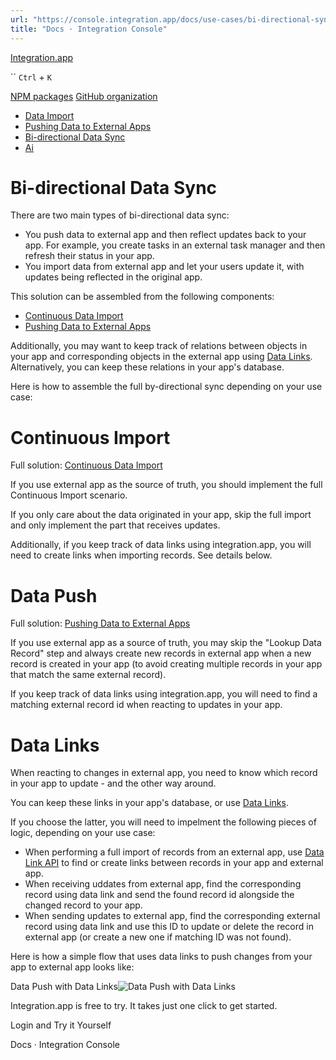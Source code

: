 ```yaml
---
url: "https://console.integration.app/docs/use-cases/bi-directional-sync"
title: "Docs · Integration Console"
---
```


[Integration.app](https://integration.app/)

`` `Ctrl` + `K`

[NPM packages](https://www.npmjs.com/~integration.app) [GitHub organization](https://github.com/integration-app)

- [Data Import](https://console.integration.app/docs/use-cases/data-import)
- [Pushing Data to External Apps](https://console.integration.app/docs/use-cases/data-push)
- [Bi-directional Data Sync](https://console.integration.app/docs/use-cases/bi-directional-sync)
- [Ai](https://console.integration.app/docs/use-cases/ai)

# Bi-directional Data Sync

There are two main types of bi-directional data sync:

- You push data to external app and then reflect updates back to your app. For example, you create tasks in an external task manager and then refresh their status in your app.
- You import data from external app and let your users update it, with updates being reflected in the original app.

This solution can be assembled from the following components:

- [Continuous Data Import](https://console.integration.app/docs/use-cases/data-import/continuous-import)
- [Pushing Data to External Apps](https://console.integration.app/docs/use-cases/data-push)

Additionally, you may want to keep track of relations between objects in your app and corresponding objects in the external app using [Data Links](https://console.integration.app/docs/membrane/interfaces/data-links).
Alternatively, you can keep these relations in your app's database.

Here is how to assemble the full by-directional sync depending on your use case:

# Continuous Import

Full solution: [Continuous Data Import](https://console.integration.app/docs/use-cases/data-import/continuous-import)

If you use external app as the source of truth, you should implement the full Continuous Import scenario.

If you only care about the data originated in your app, skip the full import and only implement the part that receives updates.

Additionally, if you keep track of data links using integration.app, you will need to create links when importing records. See details below.

# Data Push

Full solution: [Pushing Data to External Apps](https://console.integration.app/docs/use-cases/data-push)

If you use external app as a source of truth, you may skip the "Lookup Data Record" step and always create new records in external app when a new record is created in your app (to avoid creating multiple records in your app that match the same external record).

If you keep track of data links using integration.app, you will need to find a matching external record id when reacting to updates in your app.

# Data Links

When reacting to changes in external app, you need to know which record in your app to update - and the other way around.

You can keep these links in your app's database, or use [Data Links](https://console.integration.app/docs/membrane/interfaces/data-links).

If you choose the latter, you will need to impelment the following pieces of logic, depending on your use case:

- When performing a full import of records from an external app, use [Data Link API](https://console.integration.app/docs/membrane/customers/data-link-table-instances) to find or create links between records in your app and external app.
- When receiving uddates from external app, find the corresponding record using data link and send the found record id alongside the changed record to your app.
- When sending updates to external app, find the corresponding external record using data link and use this ID to update or delete the record in external app (or create a new one if matching ID was not found).

Here is how a simple flow that uses data links to push changes from your app to external app looks like:

Data Push with Data Links![Data Push with Data Links](https://console.integration.app/images/docs/push-changes-to-external-app-with-data-links.png)

Integration.app is free to try. It takes just one click to get started.

Login and Try it Yourself

Docs · Integration Console